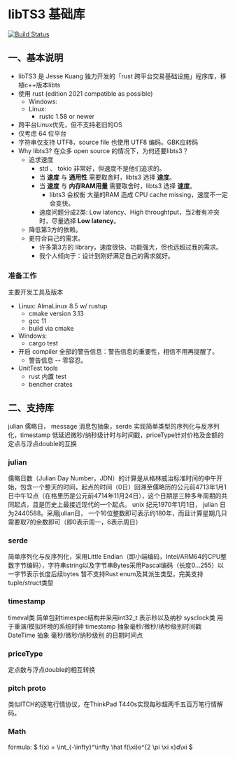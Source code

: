 ﻿libTS3 基础库
=================

[![Build Status](https://travis-ci.org/kjx98/libts-rust.svg?branch=main)](
https://travis-ci.org/kjx98/libts-rust)

## 一、基本说明
* libTS3 是 Jesse Kuang 独力开发的「rust 跨平台交易基础设施」程序库，移植c++版本libts
* 使用 rust (edition 2021 compatible as possible)
	* Windows: 
	* Linux:
		* rustc 1.58 or newer
* 跨平台Linux优先，但不支持老旧的OS
* 仅考虑 64 位平台
* 字符串仅支持 UTF8，source file 也使用 UTF8 编码。GBK应转码
* Why libts3? 在众多 open source 的情况下，为何还要libts3？
	* 追求速度
		* std 、 tokio 非常好，但速度不是他们追求的。
		* 当 **速度** 与 **通用性** 需要取舍时，libts3 选择 **速度**。
		* 当 **速度** 与 **内存RAM用量** 需要取舍时，libts3 选择 **速度**。
			* libts3 会权衡 大量的RAM 造成 CPU cache missing，速度不一定会变快。
		* 速度问题分成2类: Low latency、High throughtput，当2者有冲突时，尽量选择 **Low latency**。
	* 降低第3方的依赖。
	* 更符合自己的需求。
		* 许多第3方的 library，速度很快、功能强大，但也远超过我的需求。
		* 我个人倾向于：设计到刚好满足自己的需求就好。

### 准备工作
主要开发工具及版本
* Linux: AlmaLinux 8.5 w/ rustup
	* cmake version 3.13
	* gcc 11
	* build via cmake
* Windows:
	* cargo test
* 开启 compiler 全部的警告信息：警告信息的重要性，相信不用再提醒了。
	* 警告信息 -- 零容忍。
* UnitTest tools
    * rust 内置 test
    * bencher crates


## 二、支持库
  julian 儒略日， message 消息包抽象，serde 实现简单类型的序列化与反序列化，timestamp 低延迟微秒/纳秒级计时与时间戳，priceType针对价格及金额的定点与浮点double的互换

### julian
  儒略日数（Julian Day Number，JDN）的计算是从格林威治标准时间的中午开始，包含一个整天的时间，起点的时间（0日）回溯至儒略历的公元前4713年1月1日中午12点（在格里历是公元前4714年11月24日），这个日期是三种多年周期的共同起点，且是历史上最接近现代的一个起点。
  unix 纪元1970年1月1日， julian 日为2440588。采用julian日， 一个16位整数即可表示约180年，而且计算星期几只需要取7的余数即可（即0表示周一，6表示周日）

### serde
  简单序列化与反序列化，采用Little Endian（即小端编码，Intel/ARM64的CPU整数字节编码），字符串string以及字节串Bytes采用Pascal编码（长度0...255）以一字节表示长度后续bytes
  暂不支持Rust enum及其派生类型，完美支持tuple/struct类型

### timestamp
  timeval类 简单包封timespec结构并采用int32_t 表示秒以及纳秒
  sysclock类 用于重演/模拟环境的系统时钟
  timestamp 抽象毫秒/微秒/纳秒级别时间戳
  DateTime 抽象 毫秒/微秒/纳秒级别 的日期时间点

### priceType
  定点数与浮点double的相互转换

### pitch proto
  类似ITCH的逐笔行情协议，在ThinkPad T440s实现每秒超两千五百万笔行情解码。

### Math
formula: $ f(x) = \int_{-\infty}^\infty \hat f(\xi)e^{2 \pi \xi x}d\xi $
